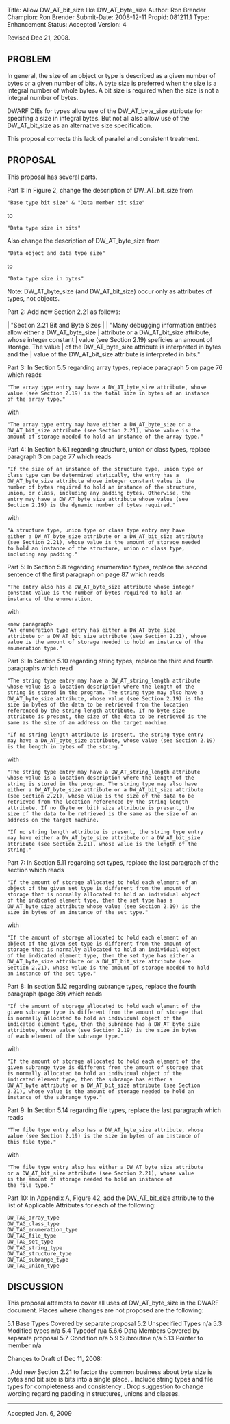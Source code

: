 Title:       Allow DW_AT_bit_size like DW_AT_byte_size
Author:      Ron Brender
Champion:    Ron Brender
Submit-Date: 2008-12-11
Propid:      081211.1
Type:        Enhancement
Status:      Accepted
Version:     4

Revised Dec 21, 2008.

PROBLEM
-------

In general, the size of an object or type is described as a given
number of bytes or a given number of bits. A byte size is preferred
when the size is a integral number of whole bytes. A bit size is
required when the size is not a integral number of bytes.

DWARF DIEs for types allow use of the DW_AT_byte_size attribute for
specifing a size in integral bytes. But not all also allow use of the
DW_AT_bit_size as an alternative size specification.

This proposal corrects this lack of parallel and consistent treatment.


PROPOSAL
--------

This proposal has several parts.

Part 1: In Figure 2, change the description of DW_AT_bit_size from

    "Base type bit size" & "Data member bit size"
to

    "Data type size in bits"

Also change the description of DW_AT_byte_size from

    "Data object and data type size"
to

    "Data type size in bytes"

Note: DW_AT_byte_size (and DW_AT_bit_size) occur only as attributes
of types, not objects.


Part 2: Add new Section 2.21 as follows:

|   "Section 2.21 Bit and Byte Sizes
|
|   "Many debugging information entities allow either a DW_AT_byte_size
|   attribute or a DW_AT_bit_size attribute, whose integer constant
|   value (see Section 2.19) speficies an amount of storage. The value
|   of the DW_AT_byte_size attribute is interpreted in bytes and the
|   value of the DW_AT_bit_size attribute is interpreted in bits."


Part 3: In Section 5.5 regarding array types, replace paragraph 5 on
page 76 which reads

    "The array type entry may have a DW_AT_byte_size attribute, whose
    value (see Section 2.19) is the total size in bytes of an instance
    of the array type."

with

    "The array type entry may have either a DW_AT_byte_size or a
    DW_AT_bit_size attribute (see Section 2.21), whose value is the
    amount of storage needed to hold an instance of the array type."


Part 4: In Section 5.6.1 regarding structure, union or class types,
replace paragraph 3 on page 77 which reads

    "If the size of an instance of the structure type, union type or
    class type can be determined statically, the entry has a
    DW_AT_byte_size attribute whose integer constant value is the
    number of bytes required to hold an instance of the structure,
    union, or class, including any padding bytes. Otherwise, the
    entry may have a DW_AT_byte_size attribute whose value (see
    Section 2.19) is the dynamic number of bytes required."

with

    "A structure type, union type or class type entry may have
    either a DW_AT_byte_size attribute or a DW_AT_bit_size attribute
    (see Section 2.21), whose value is the amount of storage needed
    to hold an instance of the structure, union or class type,
    including any padding."


Part 5: In Section 5.8 regarding enumeration types, replace the
second sentence of the first paragraph on page 87 which reads

    "The entry also has a DW_AT_byte_size attribute whose integer
    constant value is the number of bytes required to hold an
    instance of the enumeration.

with

    <new paragraph>
    "An enumeration type entry has either a DW_AT_byte_size
    attribute or a DW_AT_bit_size attribute (see Section 2.21), whose
    value is the amount of storage needed to hold an instance of the
    enumeration type."


Part 6: In Section 5.10 regarding string types, replace the third
and fourth paragraphs which read

    "The string type entry may have a DW_AT_string_length attribute
    whose value is a location description where the length of the
    string is stored in the program. The string type may also have a
    DW_AT_byte_size attribute, whose value (see Section 2.19) is the
    size in bytes of the data to be retrieved from the location
    referenced by the string length attribute. If no byte size
    attribute is present, the size of the data to be retrieved is the
    same as the size of an address on the target machine.

    "If no string length attribute is present, the string type entry
    may have a DW_AT_byte_size attribute, whose value (see Section 2.19)
    is the length in bytes of the string."

with

    "The string type entry may have a DW_AT_string_length attribute
    whose value is a location description where the length of the
    string is stored in the program. The string type may also have
    either a DW_AT_byte_size attribute or a DW_AT_bit_size attribute
    (see Section 2.21), whose value is the size of the data to be
    retrieved from the location referenced by the string length
    attribute. If no (byte or bit) size attribute is present, the
    size of the data to be retrieved is the same as the size of an
    address on the target machine.

    "If no string length attribute is present, the string type entry
    may have either a DW_AT_byte_size attribute or a DW_AT_bit_size
    attribute (see Section 2.21), whose value is the length of the
    string."


Part 7: In Section 5.11 regarding set types, replace the last paragraph
of the section which reads

    "If the amount of storage allocated to hold each element of an
    object of the given set type is different from the amount of
    storage that is normally allocated to hold an individual object
    of the indicated element type, then the set type has a
    DW_AT_byte_size attribute whose value (see Section 2.19) is the
    size in bytes of an instance of the set type."

with

    "If the amount of storage allocated to hold each element of an
    object of the given set type is different from the amount of
    storage that is normally allocated to hold an individual object
    of the indicated element type, then the set type has either a
    DW_AT_byte_size attribute or a DW_AT_bit_size attribute (see
    Section 2.21), whose value is the amount of storage needed to hold
    an instance of the set type."


Part 8: In section 5.12 regarding subrange types, replace the fourth paragraph (page 89) which reads

    "If the amount of storage allocated to hold each element of the
    given subrange type is different from the amount of storage that
    is normally allocated to hold an individual object of the
    indicated element type, then the subrange has a DW_AT_byte_size
    attribute, whose value (see Section 2.19) is the size in bytes
    of each element of the subrange type."

with

    "If the amount of storage allocated to hold each element of the
    given subrange type is different from the amount of storage that
    is normally allocated to hold an individual object of the
    indicated element type, then the subrange has either a
    DW_AT_byte attribute or a DW_AT_bit_size attribute (see Section
    2.21), whose value is the amount of storage needed to hold an
    instance of the subrange type."


Part 9: In Section 5.14 regarding file types, replace the last
paragraph which reads

    "The file type entry also has a DW_AT_byte_size attribute, whose
    value (see Section 2.19) is the size in bytes of an instance of
    this file type."

with

    "The file type entry also has either a DW_AT_byte_size attribute
    or a DW_AT_bit_size attribute (see Section 2.21), whose value
    is the amount of storage needed to hold an instance of
    the file type."


Part 10: In Appendix A, Figure 42, add the DW_AT_bit_size attribute
to the list of Applicable Attributes for each of the following:

    DW_TAG_array_type
    DW_TAG_class_type
    DW_TAG_enumeration_type
    DW_TAG_file_type
    DW_TAG_set_type
    DW_TAG_string_type
    DW_TAG_structure_type
    DW_TAG_subrange_type
    DW_TAG_union_type


DISCUSSION
----------

This proposal attempts to cover all uses of DW_AT_byte_size in the
DWARF document. Places where changes are not proposed are the
following:

  5.1   Base Types              Covered by separate proposal
  5.2   Unspecified Types       n/a
  5.3   Modified types          n/a
  5.4   Typedef                 n/a
  5.6.6 Data Members            Covered by separate proposal
  5.7   Condition               n/a
  5.9   Subroutine              n/a
  5.13  Pointer to member       n/a


Changes to Draft of Dec 11, 2008:

  . Add new Section 2.21 to factor the common business about byte
    size is bytes and bit size is bits into a single place.
  . Include string types and file types for completeness and
    consistency
  . Drop suggestion to change wording regarding padding in structures,
    unions and classes.

---
Accepted Jan. 6, 2009
